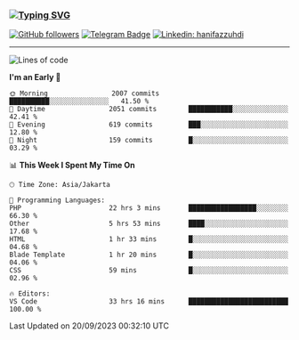 ### [![Typing SVG](https://readme-typing-svg.herokuapp.com?font=lato&size=22&lines=Hi+There+👋)](https://git.io/typing-svg) 

[![GitHub followers](https://img.shields.io/github/followers/hanifazzuhdi?label=Follow&style=social)](https://github.com/hanifazzuhdi/?tab=follow) 
[![Telegram Badge](https://img.shields.io/badge/-hanif0198-blue?style=social&logo=telegram&link=https://www.t.me/hanif0198/)](https://www.t.me/hanif0198/) 
[![Linkedin: hanifazzuhdi](https://img.shields.io/badge/-hanifazzuhdi-blue?style=flat-square&logo=Linkedin&logoColor=white&link=https://www.linkedin.com/in/hanif-az-zuhdi-69688019b/)](https://www.linkedin.com/in/hanif-az-zuhdi-69688019b/) 

<hr/>

<!--START_SECTION:waka-->
![Lines of code](https://img.shields.io/badge/From%20Hello%20World%20I%27ve%20Written-30.8%20million%20lines%20of%20code-blue)

**I'm an Early 🐤** 

```text
🌞 Morning                2007 commits        ██████████░░░░░░░░░░░░░░░   41.50 % 
🌆 Daytime                2051 commits        ███████████░░░░░░░░░░░░░░   42.41 % 
🌃 Evening                619 commits         ███░░░░░░░░░░░░░░░░░░░░░░   12.80 % 
🌙 Night                  159 commits         █░░░░░░░░░░░░░░░░░░░░░░░░   03.29 % 
```


📊 **This Week I Spent My Time On** 

```text
🕑︎ Time Zone: Asia/Jakarta

💬 Programming Languages: 
PHP                      22 hrs 3 mins       █████████████████░░░░░░░░   66.30 % 
Other                    5 hrs 53 mins       ████░░░░░░░░░░░░░░░░░░░░░   17.68 % 
HTML                     1 hr 33 mins        █░░░░░░░░░░░░░░░░░░░░░░░░   04.68 % 
Blade Template           1 hr 20 mins        █░░░░░░░░░░░░░░░░░░░░░░░░   04.06 % 
CSS                      59 mins             █░░░░░░░░░░░░░░░░░░░░░░░░   02.96 % 

🔥 Editors: 
VS Code                  33 hrs 16 mins      █████████████████████████   100.00 % 
```


 Last Updated on 20/09/2023 00:32:10 UTC
<!--END_SECTION:waka-->

